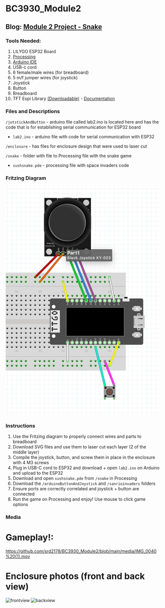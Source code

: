 # BC3930_Module2

## Blog: [Module 2 Project - Snake]([https://spotted-cayenne-502.notion.site/Module-2-Project-Sanrio-Space-Invaders-12b28a677bce809c89b8e704d8e946c2](https://incongruous-literature-ab3.notion.site/Module-2-Project-Documentation-121b01346aae80409711c275d86a3efa?pvs=4))

### Tools Needed:
1. LILYGO ESP32 Board
2. [Processing](https://processing.org/download)
3. [Arduino IDE](https://www.arduino.cc/en/software)
4. USB-c cord
5. 6 female/male wires (for breadboard)
6. 5 m/f jumper wires (for joystick)
7. Joystick
8. Button
9. Breadboard
10. TFT Espi Library [(Downloadable)](https://github.com/Xinyuan-LilyGO/TTGO-T-Display)  - [Documentation](https://github.com/Bodmer/TFT_eSPI/tree/5793878d24161c1ed23ccb136f8564f332506d53)
 
### Files and Descriptions

`/jotstickAndButton` - arduino file called lab2.ino is located here and has the code that is for establishing serial communication for ESP32 board 

- `lab2.ino` - arduino file with code for serial communication with ESP32

`/enclosure` - has files for enclosure design that were used to laser cut

`/snake` - folder with file to Processing file with the snake game

- `sushsnake.pde` - processing file with space invaders code
  
### Fritzing Diagram

<img width="607" alt="fritzdiagram" src="https://github.com/srd2178/BC3930_Module2/blob/main/media/fritzingdiagram.png">


### Instructions
1. Use the Fritzing diagram to properly connect wires and parts to breadboard
2. Download SVG files and use them to laser cut each layer (2 of the middle layer)
3. Compile the joystick, button, and screw them in place in the enclosure with 4 M3 screws
4. Plug in USB-C cord to ESP32 and download + open `lab2.ino` on Arduino and upload to the ESP32
5. Download and open `sushsnake.pde` from `/snake` in Processing
6. Download the `/arduinoButtonAndJoystick` and `/sanrioinvaders` folders
7. Ensure ports are correctly correlated and joystick + button are connected
8. Run the game on Processing and enjoy! Use mouse to click game options
   
### Media

# Gameplay!: 
https://github.com/srd2178/BC3930_Module2/blob/main/media/IMG_0040%20(1).mov
# Enclosure photos (front and back view)
![frontview](https://github.com/user-attachments/assets/899dbb50-a129-451f-877d-eb01a37186f3)
![backview](https://github.com/user-attachments/assets/cfbe3006-bb35-4f8d-9fd6-0162aacc48eb)
